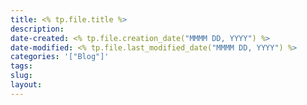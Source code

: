 ```yaml
---
title: <% tp.file.title %>
description: 
date-created: <% tp.file.creation_date("MMMM DD, YYYY") %>
date-modified: <% tp.file.last_modified_date("MMMM DD, YYYY") %>
categories: '["Blog"]'
tags: 
slug: 
layout:
---
```

